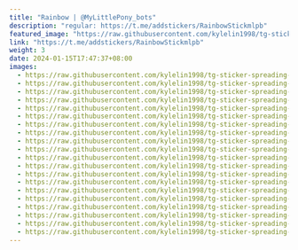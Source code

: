 ```yaml
---
title: "Rainbow | @MyLittlePony_bots"
description: "regular: https://t.me/addstickers/RainbowStickmlpb"
featured_image: "https://raw.githubusercontent.com/kylelin1998/tg-sticker-spreading-worldwide-images/main/img/238bba01-aaa4-4b62-87b9-2f3d3a1d7bbc.jpg"
link: "https://t.me/addstickers/RainbowStickmlpb"
weight: 3
date: 2024-01-15T17:47:37+08:00
images:
  - https://raw.githubusercontent.com/kylelin1998/tg-sticker-spreading-worldwide-images/main/img/238bba01-aaa4-4b62-87b9-2f3d3a1d7bbc.jpg
  - https://raw.githubusercontent.com/kylelin1998/tg-sticker-spreading-worldwide-images/main/img/e723d5ca-25e8-4157-9800-43b6c314ca40.jpg
  - https://raw.githubusercontent.com/kylelin1998/tg-sticker-spreading-worldwide-images/main/img/8c24c94b-ff54-444e-8c7e-36efd71de857.jpg
  - https://raw.githubusercontent.com/kylelin1998/tg-sticker-spreading-worldwide-images/main/img/32a4ea0e-8b86-4fc0-b2ba-871d217565ad.jpg
  - https://raw.githubusercontent.com/kylelin1998/tg-sticker-spreading-worldwide-images/main/img/7cc2cd53-3b47-4373-83f8-9d4de3234486.jpg
  - https://raw.githubusercontent.com/kylelin1998/tg-sticker-spreading-worldwide-images/main/img/71a4bfb6-cad7-4e3a-b613-a13073fee176.jpg
  - https://raw.githubusercontent.com/kylelin1998/tg-sticker-spreading-worldwide-images/main/img/d09d6604-1836-469d-b185-2eeaaa9789a5.jpg
  - https://raw.githubusercontent.com/kylelin1998/tg-sticker-spreading-worldwide-images/main/img/63b312b2-bfd6-4cbd-85da-e265ef4f91c3.jpg
  - https://raw.githubusercontent.com/kylelin1998/tg-sticker-spreading-worldwide-images/main/img/c9265347-17c1-435a-95c1-e4418cd23c20.jpg
  - https://raw.githubusercontent.com/kylelin1998/tg-sticker-spreading-worldwide-images/main/img/5162979d-295f-4c8a-9909-b6d8cb1b68d8.jpg
  - https://raw.githubusercontent.com/kylelin1998/tg-sticker-spreading-worldwide-images/main/img/310c9dcf-702e-45ab-8da3-3c24b79ff27e.jpg
  - https://raw.githubusercontent.com/kylelin1998/tg-sticker-spreading-worldwide-images/main/img/076600e8-67fc-4346-931d-4ccca5ea51f3.jpg
  - https://raw.githubusercontent.com/kylelin1998/tg-sticker-spreading-worldwide-images/main/img/90a69f72-5b5a-4c2a-9e2b-f73690ec79d0.jpg
  - https://raw.githubusercontent.com/kylelin1998/tg-sticker-spreading-worldwide-images/main/img/2a6c030d-08cd-41ba-8752-942aeb81a8e0.jpg
  - https://raw.githubusercontent.com/kylelin1998/tg-sticker-spreading-worldwide-images/main/img/0aff43d6-e403-433a-875c-415a64096360.jpg
  - https://raw.githubusercontent.com/kylelin1998/tg-sticker-spreading-worldwide-images/main/img/c89ec4fa-ed09-46d9-b76f-132920ee8ce9.jpg
  - https://raw.githubusercontent.com/kylelin1998/tg-sticker-spreading-worldwide-images/main/img/30e8a3aa-2cb3-4d86-b493-409c08c242f8.jpg
  - https://raw.githubusercontent.com/kylelin1998/tg-sticker-spreading-worldwide-images/main/img/407c596d-dac1-45d7-913a-18b3e939254e.jpg
  - https://raw.githubusercontent.com/kylelin1998/tg-sticker-spreading-worldwide-images/main/img/c3871fc5-1b55-4575-a944-f2ad8454f737.jpg
  - https://raw.githubusercontent.com/kylelin1998/tg-sticker-spreading-worldwide-images/main/img/2700cf0e-7b55-4e3a-9a97-7c9cc5c7ce0e.jpg
---
```

